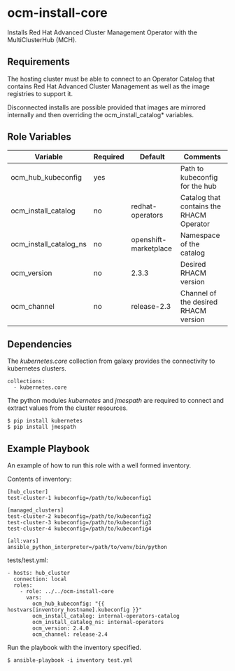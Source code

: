 ocm-install-core
================

Installs Red Hat Advanced Cluster Management Operator with the MultiClusterHub (MCH).


Requirements
------------

The hosting cluster must be able to connect to an Operator Catalog that contains Red Hat Advanced Cluster Management as well as the image registries to support it.

Disconnected installs are possible provided that images are mirrored internally and then overriding the ocm_install_catalog* variables.


Role Variables
--------------

| Variable                | Required           | Default                            | Comments                                 |
|-------------------------|--------------------|------------------------------------|------------------------------------------|
| ocm_hub_kubeconfig      | yes                |                                    | Path to kubeconfig for the hub           |
| ocm_install_catalog     | no                 | redhat-operators                   | Catalog that contains the RHACM Operator |
| ocm_install_catalog_ns  | no                 | openshift-marketplace              | Namespace of the catalog                 |
| ocm_version             | no                 | 2.3.3                              | Desired RHACM version                    |
| ocm_channel             | no                 | release-2.3                        | Channel of the desired RHACM version     |


Dependencies
------------

The *kubernetes.core* collection from galaxy provides the connectivity to kubernetes clusters.

    collections:
      - kubernetes.core

The python modules *kubernetes* and *jmespath* are required to connect and extract values from the cluster resources.

    $ pip install kubernetes
    $ pip install jmespath


Example Playbook
----------------

An example of how to run this role with a well formed inventory.

Contents of inventory:

    [hub_cluster]
    test-cluster-1 kubeconfig=/path/to/kubeconfig1

    [managed_clusters]
    test-cluster-2 kubeconfig=/path/to/kubeconfig2
    test-cluster-3 kubeconfig=/path/to/kubeconfig3
    test-cluster-4 kubeconfig=/path/to/kubeconfig4

    [all:vars]
    ansible_python_interpreter=/path/to/venv/bin/python


tests/test.yml:

    - hosts: hub_cluster
      connection: local
      roles:
        - role: ../../ocm-install-core
          vars:
            ocm_hub_kubeconfig: "{{ hostvars[inventory_hostname].kubeconfig }}"
            ocm_install_catalog: internal-operators-catalog
            ocm_install_catalog_ns: internal-operators
            ocm_version: 2.4.0
            ocm_channel: release-2.4

Run the playbook with the inventory specified.

    $ ansible-playbook -i inventory test.yml
